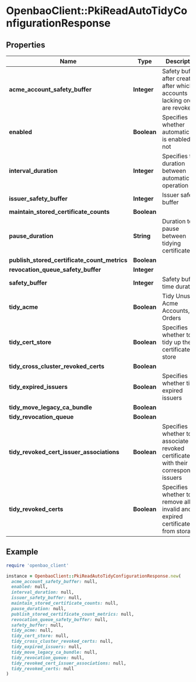 # OpenbaoClient::PkiReadAutoTidyConfigurationResponse

## Properties

| Name | Type | Description | Notes |
| ---- | ---- | ----------- | ----- |
| **acme_account_safety_buffer** | **Integer** | Safety buffer after creation after which accounts lacking orders are revoked | [optional] |
| **enabled** | **Boolean** | Specifies whether automatic tidy is enabled or not | [optional] |
| **interval_duration** | **Integer** | Specifies the duration between automatic tidy operation | [optional] |
| **issuer_safety_buffer** | **Integer** | Issuer safety buffer | [optional] |
| **maintain_stored_certificate_counts** | **Boolean** |  | [optional] |
| **pause_duration** | **String** | Duration to pause between tidying certificates | [optional] |
| **publish_stored_certificate_count_metrics** | **Boolean** |  | [optional] |
| **revocation_queue_safety_buffer** | **Integer** |  | [optional] |
| **safety_buffer** | **Integer** | Safety buffer time duration | [optional] |
| **tidy_acme** | **Boolean** | Tidy Unused Acme Accounts, and Orders | [optional] |
| **tidy_cert_store** | **Boolean** | Specifies whether to tidy up the certificate store | [optional] |
| **tidy_cross_cluster_revoked_certs** | **Boolean** |  | [optional] |
| **tidy_expired_issuers** | **Boolean** | Specifies whether tidy expired issuers | [optional] |
| **tidy_move_legacy_ca_bundle** | **Boolean** |  | [optional] |
| **tidy_revocation_queue** | **Boolean** |  | [optional] |
| **tidy_revoked_cert_issuer_associations** | **Boolean** | Specifies whether to associate revoked certificates with their corresponding issuers | [optional] |
| **tidy_revoked_certs** | **Boolean** | Specifies whether to remove all invalid and expired certificates from storage | [optional] |

## Example

```ruby
require 'openbao_client'

instance = OpenbaoClient::PkiReadAutoTidyConfigurationResponse.new(
  acme_account_safety_buffer: null,
  enabled: null,
  interval_duration: null,
  issuer_safety_buffer: null,
  maintain_stored_certificate_counts: null,
  pause_duration: null,
  publish_stored_certificate_count_metrics: null,
  revocation_queue_safety_buffer: null,
  safety_buffer: null,
  tidy_acme: null,
  tidy_cert_store: null,
  tidy_cross_cluster_revoked_certs: null,
  tidy_expired_issuers: null,
  tidy_move_legacy_ca_bundle: null,
  tidy_revocation_queue: null,
  tidy_revoked_cert_issuer_associations: null,
  tidy_revoked_certs: null
)
```

